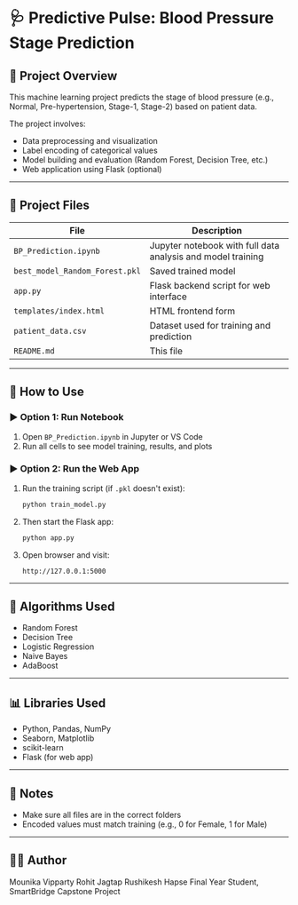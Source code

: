 
# 🩺 Predictive Pulse: Blood Pressure Stage Prediction

## 📘 Project Overview
This machine learning project predicts the stage of blood pressure (e.g., Normal, Pre-hypertension, Stage-1, Stage-2) based on patient data.

The project involves:
- Data preprocessing and visualization
- Label encoding of categorical values
- Model building and evaluation (Random Forest, Decision Tree, etc.)
- Web application using Flask (optional)

---

## 📁 Project Files

| File | Description |
|------|-------------|
| `BP_Prediction.ipynb` | Jupyter notebook with full data analysis and model training |
| `best_model_Random_Forest.pkl` | Saved trained model |
| `app.py` | Flask backend script for web interface |
| `templates/index.html` | HTML frontend form |
| `patient_data.csv` | Dataset used for training and prediction |
| `README.md` | This file |

---

## 🧪 How to Use

### ▶️ Option 1: Run Notebook
1. Open `BP_Prediction.ipynb` in Jupyter or VS Code
2. Run all cells to see model training, results, and plots

### ▶️ Option 2: Run the Web App
1. Run the training script (if `.pkl` doesn't exist):
    ```bash
    python train_model.py
    ```
2. Then start the Flask app:
    ```bash
    python app.py
    ```
3. Open browser and visit:
    ```
    http://127.0.0.1:5000
    ```

---

## 🧠 Algorithms Used
- Random Forest
- Decision Tree
- Logistic Regression
- Naive Bayes
- AdaBoost

---

## 📊 Libraries Used
- Python, Pandas, NumPy
- Seaborn, Matplotlib
- scikit-learn
- Flask (for web app)

---

## 📌 Notes
- Make sure all files are in the correct folders
- Encoded values must match training (e.g., 0 for Female, 1 for Male)

---

## 🙋‍♀️ Author
Mounika Vipparty 
Rohit Jagtap
Rushikesh Hapse 
Final Year Student, SmartBridge Capstone Project

